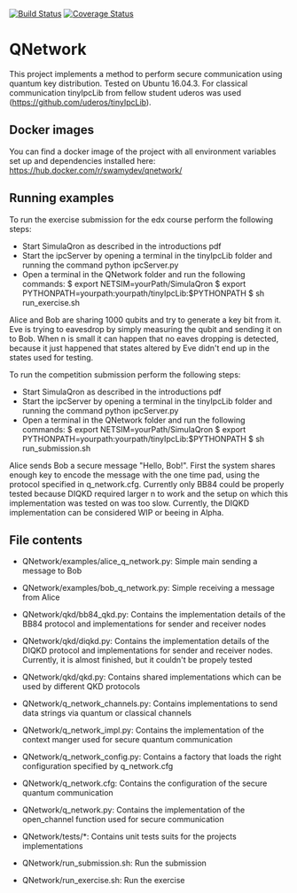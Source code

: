 [![Build Status](https://travis-ci.org/SwamyDev/q_network.svg?branch=master)](https://travis-ci.org/SwamyDev/q_network) [![Coverage Status](https://coveralls.io/repos/github/SwamyDev/q_network/badge.svg?branch=master)](https://coveralls.io/github/SwamyDev/q_network?branch=master)
# QNetwork
This project implements a method to perform secure communication using quantum key distribution.
Tested on Ubuntu 16.04.3.
For classical communication tinyIpcLib from fellow student uderos was used (https://github.com/uderos/tinyIpcLib).

## Docker images
You can find a docker image of the project with all environment variables set up and dependencies installed here:
https://hub.docker.com/r/swamydev/qnetwork/

## Running examples
To run the exercise submission for the edx course perform the following steps:

- Start SimulaQron as described in the introductions pdf
- Start the ipcServer by opening a terminal in the tinyIpcLib folder and running the command python ipcServer.py
- Open a terminal in the QNetwork folder and run the following commands:
    $ export NETSIM=yourPath/SimulaQron
    $ export PYTHONPATH=yourpath:yourpath/tinyIpcLib:$PYTHONPATH
    $ sh run_exercise.sh

Alice and Bob are sharing 1000 qubits and try to generate a key bit from it. Eve is trying to eavesdrop by simply
measuring the qubit and sending it on to Bob. When n is small it can happen that no eaves dropping is detected,
because it just happened that states altered by Eve didn't end up in the states used for testing.

To run the competition submission perform the following steps:

- Start SimulaQron as described in the introductions pdf
- Start the ipcServer by opening a terminal in the tinyIpcLib folder and running the command python ipcServer.py
- Open a terminal in the QNetwork folder and run the following commands:
    $ export NETSIM=yourPath/SimulaQron
    $ export PYTHONPATH=yourpath:yourpath/tinyIpcLib:$PYTHONPATH
    $ sh run_submission.sh

Alice sends Bob a secure message "Hello, Bob!". First the system shares enough key to encode the message with the one
time pad, using the protocol specified in q_network.cfg. Currently only BB84 could be properly tested because DIQKD
required larger n to work and the setup on which this implementation was tested on was too slow. Currently, the DIQKD
implementation can be considered WIP or beeing in Alpha.

## File contents
- QNetwork/examples/alice_q_network.py: Simple main sending a message to Bob
- QNetwork/examples/bob_q_network.py: Simple receiving a message from Alice

- QNetwork/qkd/bb84_qkd.py: Contains the implementation details of the BB84 protocol and implementations for sender and
                          receiver nodes
- QNetwork/qkd/diqkd.py: Contains the implementation details of the DIQKD protocol and implementations for sender and
                       receiver nodes. Currently, it is almost finished, but it couldn't be propely tested
- QNetwork/qkd/qkd.py: Contains shared implementations which can be used by different QKD protocols
- QNetwork/q_network_channels.py: Contains implementations to send data strings via quantum or classical channels
- QNetwork/q_network_impl.py: Contains the implementation of the context manger used for secure quantum communication
- QNetwork/q_network_config.py: Contains a factory that loads the right configuration specified by q_network.cfg
- QNetwork/q_network.cfg: Contains the configuration of the secure quantum communication
- QNetwork/q_network.py: Contains the implementation of the open_channel function used for secure communication
- QNetwork/tests/*: Contains unit tests suits for the projects implementations
- QNetwork/run_submission.sh: Run the submission
- QNetwork/run_exercise.sh: Run the exercise
